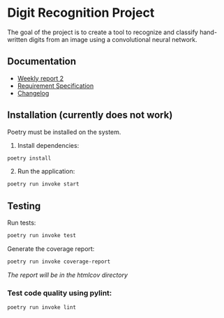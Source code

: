 # Digit Recognition Project
The goal of the project is to create a tool to recognize and classify hand-written digits from an image using a convolutional neural network.

## Documentation
- [Weekly report 2](https://github.com/jooniku/digit_recognition_project/blob/main/Documentation/Weekly_reports/week_2.md)
- [Requirement Specification](https://https://github.com/jooniku/digit_recognition_project/)
- [Changelog](https://github.com/jooniku/digit_recognition_project/blob/main/Documentation/changelog.md)

## Installation (currently does not work)
Poetry must be installed on the system.

1. Install dependencies:
```bash
poetry install
```
2. Run the application:
```bash
poetry run invoke start
```

## Testing

Run tests:
```bash
poetry run invoke test
```
Generate the coverage report:
```bash
poetry run invoke coverage-report
```
_The report will be in the htmlcov directory_

### Test code quality using pylint:
```bash
poetry run invoke lint
```
